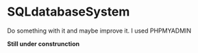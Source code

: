 # SQLdatabaseSystem
Do something with it and maybe improve it.
I used PHPMYADMIN

**Still under construnction**
